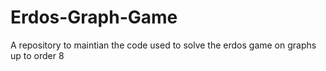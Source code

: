 # Erdos-Graph-Game
A repository to maintian the code used to solve the erdos game on graphs up to order 8
